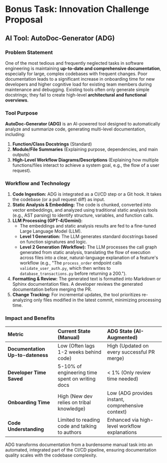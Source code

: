 # Bonus Task: Innovation Challenge Proposal

## AI Tool: AutoDoc-Generator (ADG)

### Problem Statement

One of the most tedious and frequently neglected tasks in software engineering is maintaining **up-to-date and comprehensive documentation**, especially for large, complex codebases with frequent changes. Poor documentation leads to a significant increase in onboarding time for new developers and higher cognitive load for existing team members during maintenance and debugging. Existing tools often only generate simple docstrings; they fail to create high-level **architectural and functional overviews**.

### Tool Purpose

**AutoDoc-Generator (ADG)** is an AI-powered tool designed to automatically analyze and summarize code, generating multi-level documentation, including:

1.  **Function/Class Docstrings** (Standard)
2.  **Module/File Summaries** (Explaining purpose, dependencies, and main outputs)
3.  **High-Level Workflow Diagrams/Descriptions** (Explaining how multiple functions/files interact to achieve a system goal, e.g., the flow of a user request).

### Workflow and Technology

1.  **Code Ingestion:** ADG is integrated as a CI/CD step or a Git hook. It takes the codebase (or a pull request diff) as input.
2.  **Static Analysis & Embedding:** The code is chunked, converted into vector embeddings, and analyzed using traditional static analysis tools (e.g., AST parsing) to identify structure, variables, and function calls.
3.  **LLM Processing (GPT-4/Gemini):**
    * The embeddings and static analysis results are fed to a fine-tuned Large Language Model (LLM).
    * **Level 1 Generation:** The LLM generates standard docstrings based on function signatures and logic.
    * **Level 2 Generation (Workflow):** The LLM processes the call graph generated from static analysis, translating the flow of execution across files into a clear, natural-language explanation of a feature's workflow (e.g., "The `process_order` endpoint calls `validate_user_auth.py`, which then writes to `database_transactions.py` before returning a 200.").
4.  **Formatting & Review:** The generated text is formatted into Markdown or Sphinx documentation files. A developer reviews the generated documentation before merging the PR.
5.  **Change Tracking:** For incremental updates, the tool prioritizes re-analyzing only files modified in the latest commit, minimizing processing time.

### Impact and Benefits

| Metric | Current State (Manual) | ADG State (AI-Augmented) |
| :--- | :--- | :--- |
| **Documentation Up-to-dateness** | Low (Often lags 1-2 weeks behind code) | High (Updated on every successful PR merge) |
| **Developer Time Saved** | 5-10% of engineering time spent on writing docs | < 1% (Only review time needed) |
| **Onboarding Time** | High (New dev relies on tribal knowledge) | Low (ADG provides instant, comprehensive context) |
| **Code Understanding** | Limited to reading code and talking to authors | Enhanced via high-level workflow explanations |

ADG transforms documentation from a burdensome manual task into an automated, integrated part of the CI/CD pipeline, ensuring documentation quality scales with the codebase complexity.
